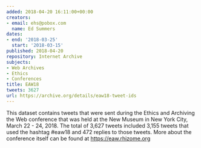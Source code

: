 ```yaml
---
added: 2018-04-20 16:11:00+00:00
creators:
- email: ehs@pobox.com
  name: Ed Summers
dates:
- end: '2018-03-25'
  start: '2018-03-15'
published: 2018-04-20
repository: Internet Archive
subjects:
- Web Archives
- Ethics
- Conferences
title: EAW18
tweets: 3627
url: https://archive.org/details/eaw18-tweet-ids
---
```


This dataset contains tweets that were sent during the Ethics and Archiving the Web conference that was held at the New Museum in New York City, March 22 - 24, 2018. The total of 3,627 tweets included 3,155 tweets that used the hashtag #eaw18 and 472 replies to those tweets. More about the conference itself can be found at https://eaw.rhizome.org
